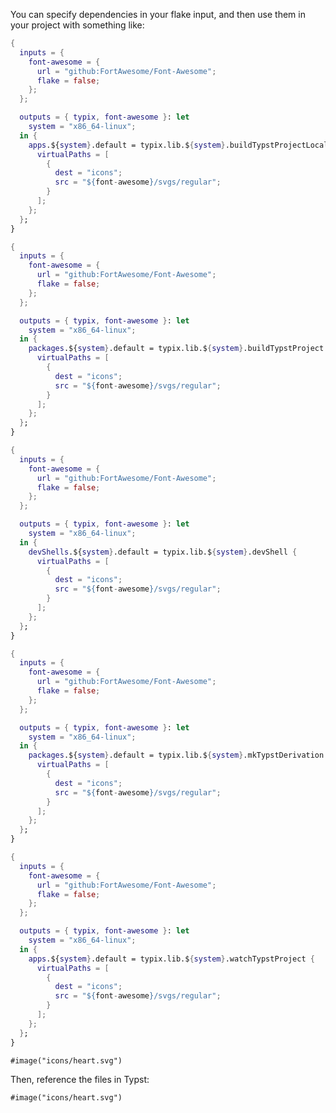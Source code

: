 <!-- markdownlint-disable-file first-line-h1 -->

<!-- ANCHOR: head -->

You can specify dependencies in your flake input, and then use them in your
project with something like:

<!-- ANCHOR_END: head -->

<!-- ANCHOR: buildtypstprojectlocal_example -->

```nix
{
  inputs = {
    font-awesome = {
      url = "github:FortAwesome/Font-Awesome";
      flake = false;
    };
  };

  outputs = { typix, font-awesome }: let
    system = "x86_64-linux";
  in {
    apps.${system}.default = typix.lib.${system}.buildTypstProjectLocal {
      virtualPaths = [
        {
          dest = "icons";
          src = "${font-awesome}/svgs/regular";
        }
      ];
    };
  };
}
```

<!-- ANCHOR_END: buildtypstprojectlocal_example -->

<!-- ANCHOR: buildtypstproject_example -->

```nix
{
  inputs = {
    font-awesome = {
      url = "github:FortAwesome/Font-Awesome";
      flake = false;
    };
  };

  outputs = { typix, font-awesome }: let
    system = "x86_64-linux";
  in {
    packages.${system}.default = typix.lib.${system}.buildTypstProject {
      virtualPaths = [
        {
          dest = "icons";
          src = "${font-awesome}/svgs/regular";
        }
      ];
    };
  };
}
```

<!-- ANCHOR_END: buildtypstproject_example -->

<!-- ANCHOR: devshell_example -->

```nix
{
  inputs = {
    font-awesome = {
      url = "github:FortAwesome/Font-Awesome";
      flake = false;
    };
  };

  outputs = { typix, font-awesome }: let
    system = "x86_64-linux";
  in {
    devShells.${system}.default = typix.lib.${system}.devShell {
      virtualPaths = [
        {
          dest = "icons";
          src = "${font-awesome}/svgs/regular";
        }
      ];
    };
  };
}
```

<!-- ANCHOR_END: devshell_example -->

<!-- ANCHOR: mktypstderivation_example -->

```nix
{
  inputs = {
    font-awesome = {
      url = "github:FortAwesome/Font-Awesome";
      flake = false;
    };
  };

  outputs = { typix, font-awesome }: let
    system = "x86_64-linux";
  in {
    packages.${system}.default = typix.lib.${system}.mkTypstDerivation {
      virtualPaths = [
        {
          dest = "icons";
          src = "${font-awesome}/svgs/regular";
        }
      ];
    };
  };
}
```

<!-- ANCHOR_END: mktypstderivation_example -->

<!-- ANCHOR: watchtypstproject_example -->

```nix
{
  inputs = {
    font-awesome = {
      url = "github:FortAwesome/Font-Awesome";
      flake = false;
    };
  };

  outputs = { typix, font-awesome }: let
    system = "x86_64-linux";
  in {
    apps.${system}.default = typix.lib.${system}.watchTypstProject {
      virtualPaths = [
        {
          dest = "icons";
          src = "${font-awesome}/svgs/regular";
        }
      ];
    };
  };
}
```

<!-- ANCHOR_END: watchtypstproject_example -->

<!-- ANCHOR: typst_example -->

```typst
#image("icons/heart.svg")
```

<!-- ANCHOR_END: typst_example -->

<!-- ANCHOR: tail -->

Then, reference the files in Typst:

```typst
#image("icons/heart.svg")
```

<!-- ANCHOR_END: tail -->
